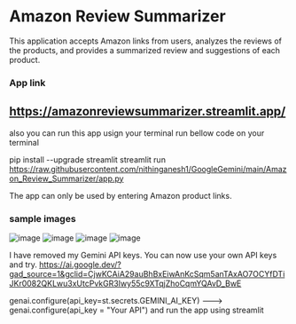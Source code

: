 # Amazon Review Summarizer

This application accepts Amazon links from users, analyzes the reviews of the products, and provides a summarized review and suggestions of each product.

### App link
https://amazonreviewsummarizer.streamlit.app/
---
also you can run this app usign your terminal run bellow code on your terminal

pip install --upgrade streamlit
streamlit run https://raw.githubusercontent.com/nithinganesh1/GoogleGemini/main/Amazon_Review_Summarizer/app.py

The app can only be used by entering Amazon product links.

### sample images
![image](https://github.com/nithinganesh1/GoogleGemini/assets/122164879/23c7f6e8-dff3-46af-89e2-b3d7d56f1658)
![image](https://github.com/nithinganesh1/GoogleGemini/assets/122164879/6478b562-226f-47ec-a0aa-84cecc6d9ba6)
![image](https://github.com/nithinganesh1/GoogleGemini/assets/122164879/039605d7-362d-413a-b415-cce240d70ea7)
![image](https://github.com/nithinganesh1/GoogleGemini/assets/122164879/c7c4cf43-f9be-4245-b782-1c649f210396)

I have removed my Gemini API keys. You can now use your own API keys and try.
https://ai.google.dev/?gad_source=1&gclid=CjwKCAiA29auBhBxEiwAnKcSqm5anTAxAO7OCYfDTiJKr0082QKLwu3xUtcPvkGR3Iwy55c9XTqjZhoCqmYQAvD_BwE

genai.configure(api_key=st.secrets.GEMINI_AI_KEY) ---> genai.configure(api_key = "Your API")
and run the app using streamlit

